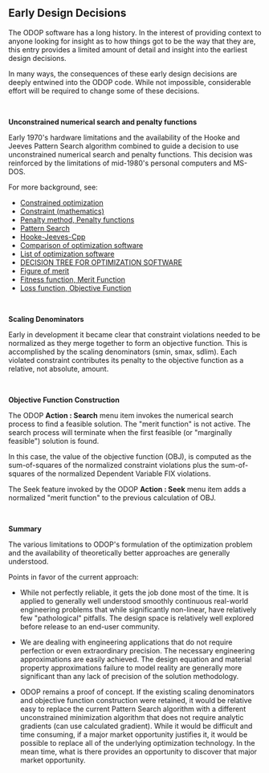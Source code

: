 ## Early Design Decisions

The ODOP software has a long history. 
In the interest of providing context to anyone looking for insight as to how things got to be the way that they are,
this entry provides a limited amount of detail and insight into the earliest design decisions.

In many ways, the consequences of these early design decisions are deeply entwined into the ODOP code.
While not impossible, considerable effort will be required to change some of these decisions.

&nbsp;

**Unconstrained numerical search and penalty functions**

Early 1970's hardware limitations and the availability of the Hooke and Jeeves Pattern Search algorithm
combined to guide a decision to use unconstrained numerical search and penalty functions.
This decision was reinforced by the limitations of mid-1980's personal computers and MS-DOS.

For more background, see:
 * [Constrained optimization](https://en.wikipedia.org/wiki/Constrained_optimization)
 * [Constraint (mathematics)](https://en.wikipedia.org/wiki/Constraint_(mathematics))
 * [Penalty method, Penalty functions](https://en.wikipedia.org/wiki/Penalty_method)
 * [Pattern Search](https://en.wikipedia.org/wiki/Pattern_search_(optimization))
 * [Hooke-Jeeves-Cpp](https://github.com/akarpovskii/Hooke-Jeeves-Cpp)
 * [Comparison of optimization software](https://en.wikipedia.org/wiki/Comparison_of_optimization_software)
 * [List of optimization software](https://en.wikipedia.org/wiki/List_of_optimization_software)
 * [DECISION TREE FOR OPTIMIZATION SOFTWARE](http://plato.asu.edu/sub/nlores.html)
 * [Figure of merit](https://en.wikipedia.org/wiki/Figure_of_merit)
 * [Fitness function, Merit Function](https://en.wikipedia.org/wiki/Fitness_function)
 * [Loss function, Objective Function](https://en.wikipedia.org/wiki/Loss_function)

&nbsp;
 

**Scaling Denominators**

Early in development it became clear that constraint violations needed to be normalized
as they merge together to form an objective function.
This is accomplished by the scaling denominators (smin, smax, sdlim).
Each violated constraint contributes its penalty to the objective function as a relative, not absolute, amount.


&nbsp;
 

**Objective Function Construction**

The ODOP **Action : Search** menu item invokes the numerical search process to find a feasible solution.
The "merit function" is not active. 
The search process will terminate when the first feasible (or "marginally feasible") solution is found.

In this case, the value of the objective function (OBJ), is computed as 
the sum-of-squares of the normalized constraint violations
plus the sum-of-squares of the normalized Dependent Variable FIX violations.

The Seek feature invoked by the ODOP **Action : Seek** menu item 
adds a normalized "merit function" to the previous calculation of OBJ.

&nbsp;
 

**Summary**

The various limitations to ODOP's formulation of the optimization problem and 
the availability of theoretically better approaches are generally understood. 

Points in favor of the current approach:

 * While not perfectly reliable, it gets the job done most of the time.
It is applied to generally well understood smoothly continuous real-world engineering problems
that while significantly non-linear, have relatively few "pathological" pitfalls.
The design space is relatively well explored before release to an end-user community.

 * We are dealing with engineering applications that do not require perfection or even extraordinary precision.
The necessary engineering approximations are easily achieved.
The design equation and material property approximations failure to model reality 
are generally more significant than any lack of precision of the solution methodology.

 * ODOP remains a proof of concept. 
If the existing scaling denominators and objective function construction were retained,
it would be relative easy to replace the current Pattern Search algorithm with a different
unconstrained minimization algorithm that does not require analytic gradients (can use calculated gradient).
While it would be difficult and time consuming, 
if a major market opportunity justifies it,
it would be possible to replace all of the underlying optimization technology.
In the mean time, what is there provides an opportunity to discover that 
major market opportunity.

